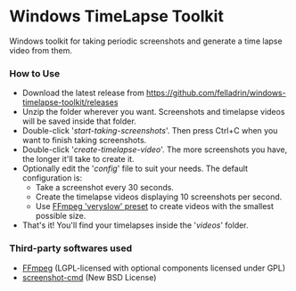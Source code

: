 # Windows TimeLapse Toolkit
Windows toolkit for taking periodic screenshots and generate a time lapse video from them.

### How to Use

- Download the latest release from https://github.com/felladrin/windows-timelapse-toolkit/releases
- Unzip the folder wherever you want. Screenshots and timelapse videos will be saved inside that folder.
- Double-click '*start-taking-screenshots*'. Then press Ctrl+C when you want to finish taking screenshots.
- Double-click '*create-timelapse-video*'. The more screenshots you have, the longer it'll take to create it.
- Optionally edit the '*config*' file to suit your needs. The default configuration is:
  - Take a screenshot every 30 seconds.
  - Create the timelapse videos displaying 10 screenshots per second.
  - Use [FFmpeg 'veryslow' preset](https://trac.ffmpeg.org/wiki/Encode/H.264#a2.Chooseapreset) to create videos with the smallest possible size.
- That's it! You'll find your timelapses inside the '*videos*' folder.

### Third-party softwares used

- [FFmpeg](https://github.com/FFmpeg/FFmpeg) (LGPL-licensed with optional components licensed under GPL)
- [screenshot-cmd](https://code.google.com/archive/p/screenshot-cmd/) (New BSD License)